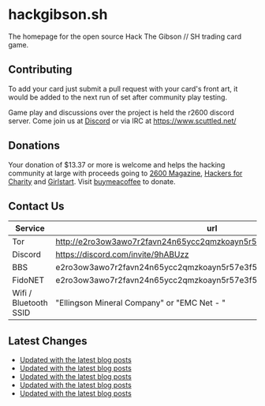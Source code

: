 # hackgibson.sh
The homepage for the open source Hack The Gibson // SH trading card game.


## Contributing

To add your card just submit a pull request with your card's front art, it would be added to the next run of set after community play testing.

Game play and discussions over the project is held the r2600 discord server. Come join us at [Discord](https://discord.com/invite/9hABUzz) or via IRC at https://www.scuttled.net/


## Donations

Your donation of $13.37 or more is welcome and helps the hacking community at large with proceeds going to [2600 Magazine](https://2600.com/), [Hackers for Charity](https://hackersforcharity.org) and [Girlstart](https://girlstart.org).  Visit [buymeacoffee](https://www.buymeacoffee.com/hackgibson.sh) to donate.


## Contact Us

Service | url
-|-
Tor | http://e2ro3ow3awo7r2favn24n65ycc2qmzkoayn5r57e3f56nvjwdcgg32ad.onion
Discord | https://discord.com/invite/9hABUzz
BBS | e2ro3ow3awo7r2favn24n65ycc2qmzkoayn5r57e3f56nvjwdcgg32ad.onion:23
FidoNET | e2ro3ow3awo7r2favn24n65ycc2qmzkoayn5r57e3f56nvjwdcgg32ad.onion:24554
Wifi / Bluetooth SSID | "Ellingson Mineral Company" or "EMC Net - <fidonet address>"

## Latest Changes
<!-- BLOG-POST-LIST:START -->
- [Updated with the latest blog posts](https://github.com/DFW2600/hackgibson.sh/commit/d02e65bcb26c9bea2ee817637c1bf9711d603537)
- [Updated with the latest blog posts](https://github.com/DFW2600/hackgibson.sh/commit/df43cdd435cffcd527cb1196bba209515e7aef67)
- [Updated with the latest blog posts](https://github.com/DFW2600/hackgibson.sh/commit/d918f9a0e79f2c27a46cc6db81da52ea3b36aa25)
- [Updated with the latest blog posts](https://github.com/DFW2600/hackgibson.sh/commit/fc486a64ae510bb2a86e30eaee76e4d045a8dca3)
- [Updated with the latest blog posts](https://github.com/DFW2600/hackgibson.sh/commit/e156710bc42e99a82bd0a28530159418ae1ede2d)
<!-- BLOG-POST-LIST:END -->

